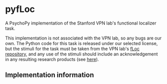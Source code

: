 # pyfLoc
A PsychoPy implementation of the Stanford VPN lab's functional localizer task.

This implementation is not associated with the VPN lab, so any bugs are our own.
The Python code for this task is released under our selected license, but the stimuli for the task must be taken from the VPN lab's [fLoc repository](https://github.com/VPNL/fLoc), and any use of the stimuli should include an acknowledgement in any resulting research products (see [here](https://github.com/VPNL/fLoc#citation)).

## Implementation information
